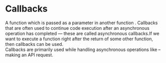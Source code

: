 # Callbacks
A function which is passed as a parameter in another function .
Callbacks that are often used to continue code execution after an asynchronous operation has completed — these are called asynchronous callbacks.If we want to execute a function right after the return of some other function, then callbacks can be used.
\
Callbacks are primarily used while handling asynchronous operations like – making an API request.